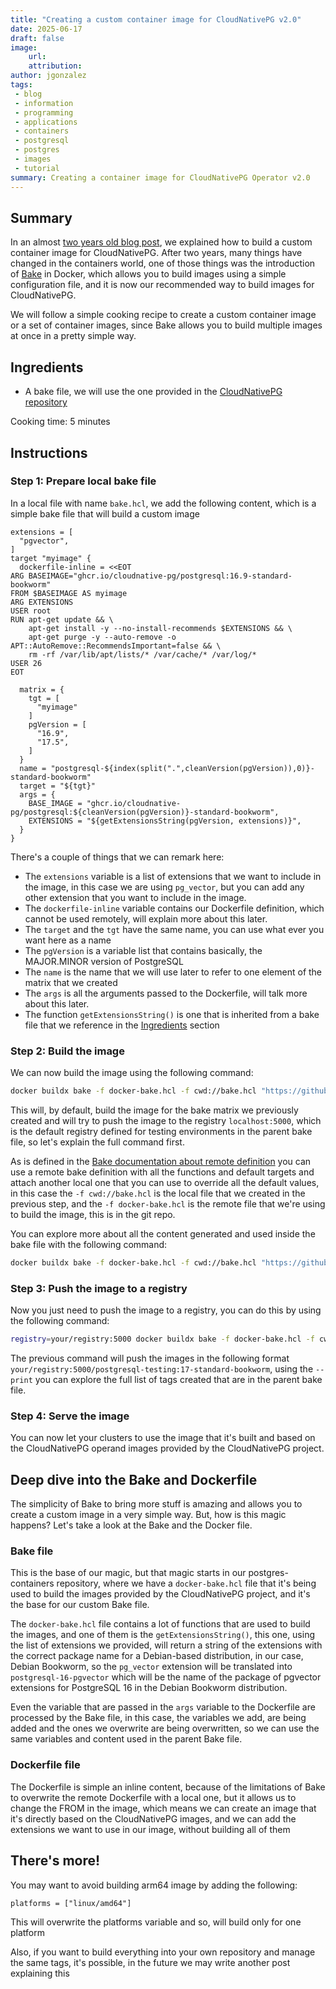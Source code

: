 ```yaml
---
title: "Creating a custom container image for CloudNativePG v2.0"
date: 2025-06-17
draft: false
image:
    url: 
    attribution: 
author: jgonzalez
tags:
 - blog
 - information
 - programming
 - applications
 - containers
 - postgresql
 - postgres
 - images
 - tutorial
summary: Creating a container image for CloudNativePG Operator v2.0
---
```


## Summary
In an almost [two years old blog post](https://cloudnative-pg.io/blog/creating-container-images/), we explained how
to build a custom container image for CloudNativePG. After two years, many things have changed in the containers world,
one of those things was the introduction of [Bake](https://www.docker.com/blog/bake/) in Docker, which allows you to build
images using a simple configuration file, and it is now our recommended way to build images for CloudNativePG.

We will follow a simple cooking recipe to create a custom container image or a set of container images, since Bake
allows you to build multiple images at once in a pretty simple way.

## Ingredients
- A bake file, we will use the one provided in the [CloudNativePG repository](https://github.com/cloudnative-pg/postgres-containers/blob/main/docker-bake.hcl)

Cooking time: 5 minutes

## Instructions

### Step 1: Prepare local bake file
In a local file with name `bake.hcl`, we add the following content, which is a simple bake file that will build a custom image
```hcl
extensions = [
  "pgvector",
]
target "myimage" {
  dockerfile-inline = <<EOT
ARG BASEIMAGE="ghcr.io/cloudnative-pg/postgresql:16.9-standard-bookworm"
FROM $BASEIMAGE AS myimage
ARG EXTENSIONS
USER root
RUN apt-get update && \
    apt-get install -y --no-install-recommends $EXTENSIONS && \
    apt-get purge -y --auto-remove -o APT::AutoRemove::RecommendsImportant=false && \
    rm -rf /var/lib/apt/lists/* /var/cache/* /var/log/*
USER 26
EOT

  matrix = {
    tgt = [
      "myimage"
    ]
    pgVersion = [
      "16.9",
      "17.5",
    ]
  }
  name = "postgresql-${index(split(".",cleanVersion(pgVersion)),0)}-standard-bookworm"
  target = "${tgt}"
  args = {
    BASE_IMAGE = "ghcr.io/cloudnative-pg/postgresql:${cleanVersion(pgVersion)}-standard-bookworm",
    EXTENSIONS = "${getExtensionsString(pgVersion, extensions)}",
  }
}

```
There's a couple of things that we can remark here:
* The `extensions` variable is a list of extensions that we want to include in the image, in this case we are using `pg_vector`,
  but you can add any other extension that you want to include in the image.
* The `dockerfile-inline` variable contains our Dockerfile definition, which cannot be used remotely, will explain more about this later.
* The `target` and the `tgt` have the same name, you can use what ever you want here as a name
* The `pgVersion` is a variable list that contains basically, the MAJOR.MINOR version of PostgreSQL
* The `name` is the name that we will use later to refer to one element of the matrix that we created
* The `args` is all the arguments passed to the Dockerfile, will talk more about this later.
* The function `getExtensionsString()` is one that is inherited from a bake file that we reference in the [Ingredients](#ingredients) section

### Step 2: Build the image

We can now build the image using the following command:
```bash
docker buildx bake -f docker-bake.hcl -f cwd://bake.hcl "https://github.com/cloudnative-pg/postgres-containers.git" myimage
```
This will, by default, build the image for the bake matrix we previously created and will try to push the image to the registry
`localhost:5000`, which is the default registry defined for testing environments in the parent bake file, so let's explain the full command first.

As is defined in the [Bake documentation about remote definition](https://docs.docker.com/build/bake/remote-definition/)
you can use a remote bake definition with all the functions and default targets and attach another local one that you can use to override
all the default values, in this case the `-f cwd://bake.hcl` is the local file that we created in the previous step, and
the `-f docker-bake.hcl` is the remote file that we're using to build the image, this is in the git repo.

You can explore more about all the content generated and used inside the bake file with the following command:
```bash
docker buildx bake -f docker-bake.hcl -f cwd://bake.hcl "https://github.com/cloudnative-pg/postgres-containers.git" myimage --print
```

### Step 3: Push the image to a registry

Now you just need to push the image to a registry, you can do this by using the following command:
```bash
registry=your/registry:5000 docker buildx bake -f docker-bake.hcl -f cwd://bake.hcl "https://github.com/cloudnative-pg/postgres-containers.git" myimage --push
```
The previous command will push the images in the following format `your/registry:5000/postgresql-testing:17-standard-bookworm`,
using the `--print` you can explore the full list of tags created that are in the parent bake file.

### Step 4: Serve the image

You can now let your clusters to use the image that it's built and based on the CloudNativePG operand images provided
by the CloudNativePG project.

## Deep dive into the Bake and Dockerfile

The simplicity of Bake to bring more stuff is amazing and allows you to create a custom image in a very simple way.
But, how is this magic happens? Let's take a look at the Bake and the Docker file.

### Bake file

This is the base of our magic, but that magic starts in our postgres-containers repository, where we have a `docker-bake.hcl` file
that it's being used to build the images provided by the CloudNativePG project, and it's the base for our custom Bake file.


The `docker-bake.hcl` file contains a lot of functions that are used to build the images, and one of them is the `getExtensionsString()`,
this one, using the list of extensions we provided, will return a string of the extensions with the correct package name
for a Debian-based distribution, in our case, Debian Bookworm, so the `pg_vector` extension will be translated into
`postgresql-16-pgvector` which will be the name of the package of pgvector extensions for PostgreSQL 16 in the Debian
Bookworm distribution.

Even the variable that are passed in the `args` variable to the Dockerfile are processed by the Bake file, in this case,
the variables we add, are being added and the ones we overwrite are being overwritten, so we can use the same variables
and content used in the parent Bake file.

### Dockerfile file

The Dockerfile is simple an inline content, because of the limitations of Bake to overwrite the remote Dockerfile with a
local one, but it allows us to change the FROM in the image, which means we can create an image that it's directly based
on the CloudNativePG images, and we can add the extensions we want to use in our image, without building all of them

## There's more!

You may want to avoid building arm64 image by adding the following:
```hcl
platforms = ["linux/amd64"]
```
This will overwrite the platforms variable and so, will build only for one platform

Also, if you want to build everything into your own repository and manage the same tags, it's possible, in the future
we may write another post explaining this
